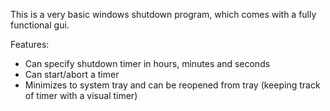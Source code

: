 This is a very basic windows shutdown program, which comes with a fully functional gui.

Features:

* Can specify shutdown timer in hours, minutes and seconds
* Can start/abort a timer
* Minimizes to system tray and can be reopened from tray (keeping track of timer with a visual timer)

